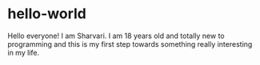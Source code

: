 # hello-world
Hello everyone!
I am Sharvari. I am 18 years old and totally new to programming and this is my first step towards something really interesting in my life.

